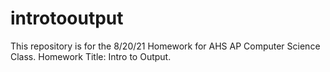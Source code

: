 # introtooutput
This repository is for the 8/20/21 Homework for AHS AP Computer Science Class. 
Homework Title: Intro to Output.
